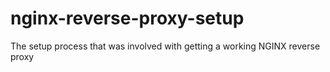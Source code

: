 # nginx-reverse-proxy-setup
The setup process that was involved with getting a working NGINX reverse proxy

